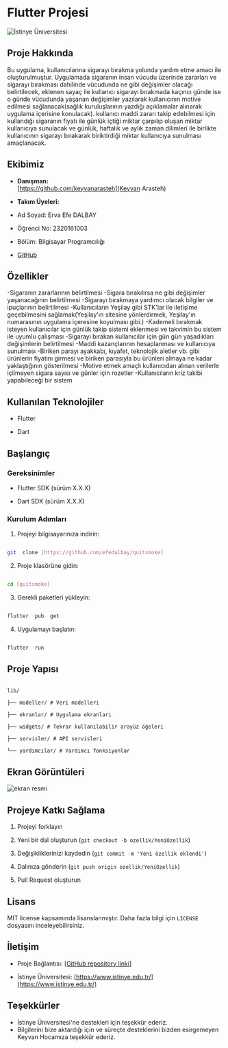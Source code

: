 # Flutter Projesi

  

![İstinye Üniversitesi](https://www.unitededucation.com/linklogoch/istinye-university-logo.png)

  

## Proje Hakkında

Bu uygulama, kullanıcılarına sigarayı bırakma yolunda yardım etme amacı ile oluşturulmuştur. Uygulamada sigaranın insan vücudu üzerinde zararları ve sigarayı bırakması dahilinde vücudunda ne gibi değişimler olacağı belirtilecek, eklenen sayaç ile kullanıcı sigarayı bırakmada kaçıncı günde ise o günde vücudunda yaşanan değişimler yazılarak kullanıcının motive edilmesi sağlanacak(sağlık kuruluşlarının yazdığı açıklamalar alınarak uygulama içerisine konulacak). kullanıcı maddi zararı takip edebilmesi için kullandığı sigaranın fiyatı ile günlük içtiği miktar çarpılıp oluşan miktar kullanıcıya sunulacak ve günlük, haftalık ve aylık zaman dilimleri ile birlikte kullanıcının sigarayı bırakarak biriktirdiği miktar kullanıcıya sunulması amaçlanacak.

  

## Ekibimiz

-  **Danışman:**  
[https://github.com/keyvanarasteh](Keyvan Arasteh)


-  **Takım Üyeleri:**

- Ad Soyad: Erva Efe DALBAY
- Öğrenci No: 2320161003
- Bölüm: Bilgisayar Programcılığı
- [GitHub](https://github.com/efedalbay)

  

## Özellikler

-Sigaranın zararlarının belirtilmesi
-Sigara bırakılırsa ne gibi değişimler yaşanacağının belirtilmesi
-Sigarayı bırakmaya yardımcı olacak bilgiler ve ipuçlarının belirtilmesi
-Kullanıcıların Yeşilay gibi STK'lar ile iletişime geçebilmesini sağlamak(Yeşilay'ın sitesine yönlerdirmek, Yeşilay'ın numarasının uygulama içeresine koyulması gibi.)
-Kademeli bırakmak isteyen kullanıcılar için günlük takip sistemi eklenmesi ve takvimin bu sistem ile uyumlu çalışması
-Sigarayı bırakan kullanıcılar için gün gün yaşadıkları değişimlerin belirtilmesi
-Maddi kazançlarının hesaplanması ve kullanıcıya sunulması 
-Biriken parayı ayakkabı, kıyafet, teknolojik aletler vb. gibi ürünlerin fiyatını girmesi ve biriken parasıyla bu ürünleri almaya ne kadar yaklaştığının gösterilmesi
-Motive etmek amaçlı kullanıcıdan alınan verilerle içilmeyen sigara sayısı ve günler için rozetler
-Kullanıcıların kriz takibi yapabileceği bir sistem


  

## Kullanılan Teknolojiler

- Flutter

- Dart


  

## Başlangıç

  

### Gereksinimler

- Flutter SDK (sürüm X.X.X)

- Dart SDK (sürüm X.X.X)


  

### Kurulum Adımları

1. Projeyi bilgisayarınıza indirin:

```bash

git  clone [https://github.com/efedalbay/quitsmoke]

```

  

2. Proje klasörüne gidin:

```bash

cd [quitsmoke]

```

  

3. Gerekli paketleri yükleyin:

```bash

flutter  pub  get

```

  

4. Uygulamayı başlatın:

```bash

flutter  run

```

  

## Proje Yapısı

```

lib/

├── modeller/ # Veri modelleri

├── ekranlar/ # Uygulama ekranları

├── widgets/ # Tekrar kullanılabilir arayüz öğeleri

├── servisler/ # API servisleri

└── yardımcılar/ # Yardımcı fonksiyonlar

```

  

## Ekran Görüntüleri

![ekran resmi]()

  

## Projeye Katkı Sağlama

1. Projeyi forklayın

2. Yeni bir dal oluşturun (`git checkout -b ozellik/YeniOzellik`)

3. Değişikliklerinizi kaydedin (`git commit -m 'Yeni özellik eklendi'`)

4. Dalınıza gönderin (`git push origin ozellik/YeniOzellik`)

5. Pull Request oluşturun

  

## Lisans

MIT license kapsamında lisanslanmıştır. Daha fazla bilgi için `LICENSE` dosyasını inceleyebilirsiniz.

  

## İletişim

- Proje Bağlantısı: [[GitHub repository linki](https://github.com/efedalbay/quitsmoke)]

- İstinye Üniversitesi: [https://www.istinye.edu.tr/](https://www.istinye.edu.tr/)

  

## Teşekkürler

- İstinye Üniversitesi'ne destekleri için teşekkür ederiz.
- Bilgilerini bize aktardığı için ve süreçte desteklerini bizden esirgemeyen Keyvan Hocamıza teşekkür ederiz.

